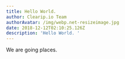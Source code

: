 ```yaml
---
title: Hello World.
author: Clearip.io Team
authorAvatar: /img/webp.net-resizeimage.jpg
date: 2018-12-12T02:10:25.126Z
description: 'Hello World. '
---
```

We are going places.
